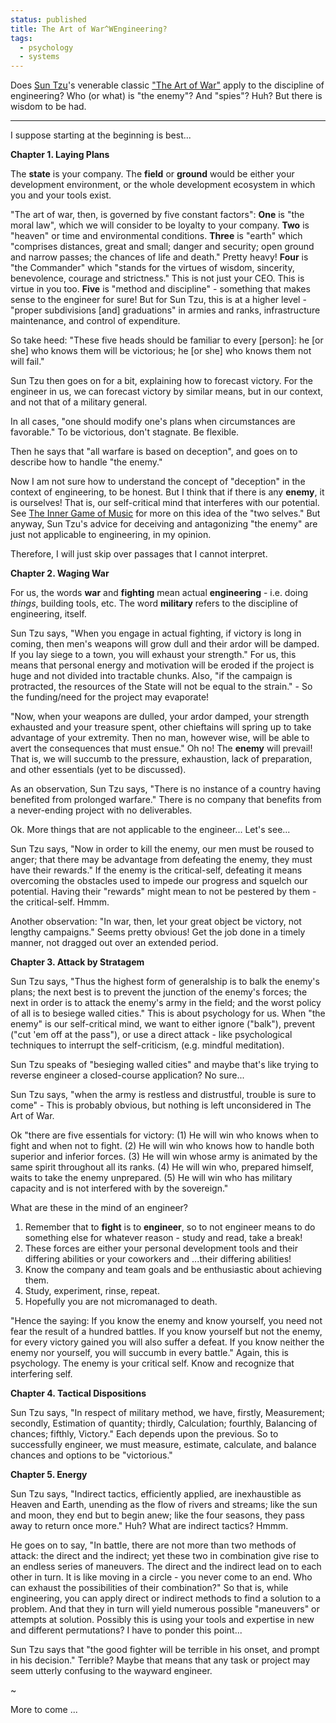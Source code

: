 ```yaml
---                                                                                                                                                                          
status: published
title: The Art of War^WEngineering?
tags:
  - psychology
  - systems
---
```


Does [Sun Tzu](https://en.wikipedia.org/wiki/Sun_Tzu)'s venerable classic ["The Art of War"](https://en.wikipedia.org/wiki/The_Art_of_War) apply to the discipline of engineering?  Who (or what) is "the enemy"?  And "spies"? Huh?  But there is wisdom to be had.

---

I suppose starting at the beginning is best...

**Chapter 1. Laying Plans**

The **state** is your company.  The **field** or **ground** would be either your development environment, or the whole development ecosystem in which you and your tools exist.

"The art of war, then, is governed by five constant factors": **One** is "the moral law", which we will consider to be loyalty to your company. **Two** is "heaven" or time and environmental conditions. **Three** is "earth" which "comprises distances, great and small; danger and security; open ground and narrow passes; the chances of life and death." Pretty heavy! **Four** is "the Commander" which "stands for the virtues of wisdom, sincerity, benevolence, courage and strictness." This is not just your CEO. This is virtue in you too. **Five** is "method and discipline" - something that makes sense to the engineer for sure! But for Sun Tzu, this is at a higher level - "proper subdivisions [and] graduations" in armies and ranks, infrastructure maintenance, and control of expenditure.

So take heed: "These five heads should be familiar to every [person]: he [or she] who knows them will be victorious; he [or she] who knows them not will fail."

Sun Tzu then goes on for a bit, explaining how to forecast victory.  For the engineer in us, we can forecast victory by similar means, but in our context, and not that of a military general.

In all cases, "one should modify one's plans when circumstances are favorable."  To be victorious, don't stagnate. Be flexible.

Then he says that "all warfare is based on deception", and goes on to describe how to handle "the enemy."

Now I am not sure how to understand the concept of "deception" in the context of engineering, to be honest.  But I think that if there is any **enemy**, it is ourselves!  That is, our self-critical mind that interferes with our potential.  See [The Inner Game of Music](https://theinnergame.com/inner-game-books/inner-game-of-music/) for more on this idea of the "two selves."  But anyway, Sun Tzu's advice for deceiving and antagonizing "the enemy" are just not applicable to engineering, in my opinion.

Therefore, I will just skip over passages that I cannot interpret.

**Chapter 2. Waging War**

For us, the words **war** and **fighting** mean actual **engineering** - i.e. doing *things*, building tools, etc.  The word **military** refers to the discipline of engineering, itself.

Sun Tzu says, "When you engage in actual fighting, if victory is long in coming, then men's weapons will grow dull and their ardor will be damped. If you lay siege to a town, you will exhaust your strength."  For us, this means that personal energy and motivation will be eroded if the project is huge and not divided into tractable chunks.  Also, "if the campaign is protracted, the resources of the State will not be equal to the strain." - So the funding/need for the project may evaporate!

"Now, when your weapons are dulled, your ardor damped, your strength exhausted and your treasure spent, other chieftains will spring up to take advantage of your extremity. Then no man, however wise, will be able to avert the consequences that must ensue." Oh no! The **enemy** will prevail!  That is, we will succumb to the pressure, exhaustion, lack of preparation, and other essentials (yet to be discussed).

As an observation, Sun Tzu says, "There is no instance of a country having benefited from prolonged warfare."  There is no company that benefits from a never-ending project with no deliverables.

Ok. More things that are not applicable to the engineer... Let's see...

Sun Tzu says, "Now in order to kill the enemy, our men must be roused to anger; that there may be advantage from defeating the enemy, they must have their rewards." If the enemy is the critical-self, defeating it means overcoming the obstacles used to impede our progress and squelch our potential.  Having their "rewards" might mean to not be pestered by them - the critical-self. Hmmm.

Another observation: "In war, then, let your great object be victory, not lengthy campaigns." Seems pretty obvious!  Get the job done in a timely manner, not dragged out over an extended period.

**Chapter 3. Attack by Stratagem**

Sun Tzu says, "Thus the highest form of generalship is to balk the enemy's plans; the next best is to prevent the junction of the enemy's forces; the next in order is to attack the enemy's army in the field; and the worst policy of all is to besiege walled cities." This is about psychology for us.  When "the enemy" is our self-critical mind, we want to either ignore ("balk"), prevent ("cut 'em off at the pass"), or use a direct attack - like psychological techniques to interrupt the self-criticism, (e.g. mindful meditation).

Sun Tzu speaks of "besieging walled cities" and maybe that's like trying to reverse engineer a closed-course application?  No sure...

Sun Tzu says, "when the army is restless and distrustful, trouble is sure to come" - This is probably obvious, but nothing is left unconsidered in The Art of War.

Ok "there are five essentials for victory: (1) He will win who knows when to fight and when not to fight. (2) He will win who knows how to handle both superior and inferior forces. (3) He will win whose army is animated by the same spirit throughout all its ranks.  (4) He will win who, prepared himself, waits to take the enemy unprepared.  (5) He will win who has military capacity and is not interfered with by the sovereign."

What are these in the mind of an engineer?

1. Remember that to **fight** is to **engineer**, so to not engineer means to do something else for whatever reason - study and read, take a break!
2. These forces are either your personal development tools and their differing abilities or your coworkers and ...their differing abilities!
3. Know the company and team goals and be enthusiastic about achieving them.
4. Study, experiment, rinse, repeat.
5. Hopefully you are not micromanaged to death.

"Hence the saying: If you know the enemy and know yourself, you need not fear the result of a hundred battles. If you know yourself but not the enemy, for every victory gained you will also suffer a defeat. If you know neither the enemy nor yourself, you will succumb in every battle." Again, this is psychology.  The enemy is your critical self.  Know and recognize that interfering self.

**Chapter 4. Tactical Dispositions**

Sun Tzu says, "In respect of military method, we have, firstly, Measurement; secondly, Estimation of quantity; thirdly, Calculation; fourthly, Balancing of chances; fifthly, Victory."  Each depends upon the previous.  So to successfully engineer, we must measure, estimate, calculate, and balance chances and options to be "victorious."

**Chapter 5. Energy**

Sun Tzu says, "Indirect tactics, efficiently applied, are inexhaustible as Heaven and Earth, unending as the flow of rivers and streams; like the sun and moon, they end but to begin anew; like the four seasons, they pass away to return once more."  Huh?  What are indirect tactics? Hmmm.

He goes on to say, "In battle, there are not more than two methods of attack: the direct and the indirect; yet these two in combination give rise to an endless series of maneuvers. The direct and the indirect lead on to each other in turn. It is like moving in a circle - you never come to an end.  Who can exhaust the possibilities of their combination?"  So that is, while engineering, you can apply direct or indirect methods to find a solution to a problem.  And that they in turn will yield numerous possible "maneuvers" or attempts at solution.  Possibly this is using your tools and expertise in new and different permutations?  I have to ponder this point...

Sun Tzu says that "the good fighter will be terrible in his onset, and prompt in his decision." Terrible?  Maybe that means that any task or project may seem utterly confusing to the wayward engineer.

~

More to come ...
